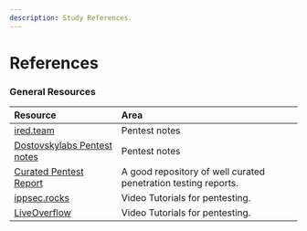 ```yaml
---
description: Study References.
---
```


# References

### General Resources

| Resource | Area |
| :--- | :--- |
| [ired.team](https://www.ired.team) | Pentest notes |
| [Dostovskylabs Pentest notes](https://dostoevskylabs.gitbooks.io/dostoevskylabs-pentest-notes/content/chapter-1.html) | Pentest notes |
| [Curated Pentest Report](https://github.com/juliocesarfort/public-pentesting-reports/) | A good repository of well curated penetration testing reports. |
| [ippsec.rocks](https://ippsec.rocks/) | Video Tutorials for pentesting. |
| [LiveOverflow](https://www.youtube.com/channel/UClcE-kVhqyiHCcjYwcpfj9w) | Video Tutorials for pentesting. |

